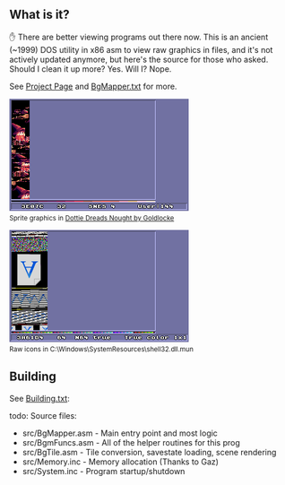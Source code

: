 
## What is it?

✋ There are better viewing programs out there now. This is an ancient (~1999) DOS utility in x86 asm to view raw graphics in files, and it's not actively updated anymore, but here's the source for those who asked. Should I clean it up more? Yes. Will I? Nope.

See [Project Page](http://pikensoft.com/programs-spriteview.html) and [BgMapper.txt](doc/SpriteView.txt) for more.

![Dottie Dreads Nought](doc/ScreenShot0.png)<br/>
<small>Sprite graphics in <a href="https://goldlocke.itch.io/dottie-dreads-nought">Dottie Dreads Nought by Goldlocke</a></small>

![Shell32 icons](doc/ScreenShot1.png)<br/>
<small>Raw icons in C:\Windows\SystemResources\shell32.dll.mun</small>

## Building

See [Building.txt](doc/Building.txt):

todo:
Source files:
- src/BgMapper.asm - Main entry point and most logic
- src/BgmFuncs.asm - All of the helper routines for this prog
- src/BgTile.asm - Tile conversion, savestate loading, scene rendering
- src/Memory.inc - Memory allocation (Thanks to Gaz)
- src/System.inc - Program startup/shutdown
